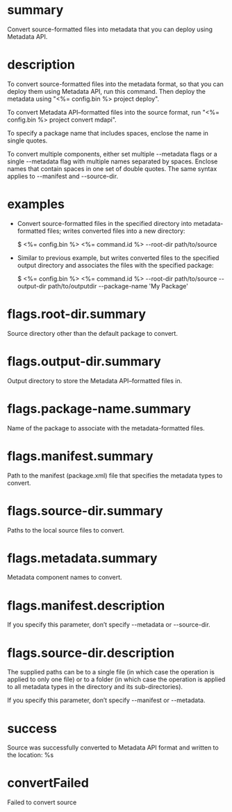 # summary

Convert source-formatted files into metadata that you can deploy using Metadata API.

# description

To convert source-formatted files into the metadata format, so that you can deploy them using Metadata API, run this command. Then deploy the metadata using "<%= config.bin %> project deploy".

To convert Metadata API–formatted files into the source format, run "<%= config.bin %> project convert mdapi".

To specify a package name that includes spaces, enclose the name in single quotes.

To convert multiple components, either set multiple --metadata <name> flags or a single --metadata flag with multiple names separated by spaces. Enclose names that contain spaces in one set of double quotes. The same syntax applies to --manifest and --source-dir.

# examples

- Convert source-formatted files in the specified directory into metadata-formatted files; writes converted files into a new directory:

  $ <%= config.bin %> <%= command.id %> --root-dir path/to/source

- Similar to previous example, but writes converted files to the specified output directory and associates the files with the specified package:

  $ <%= config.bin %> <%= command.id %> --root-dir path/to/source --output-dir path/to/outputdir --package-name 'My Package'

# flags.root-dir.summary

Source directory other than the default package to convert.

# flags.output-dir.summary

Output directory to store the Metadata API–formatted files in.

# flags.package-name.summary

Name of the package to associate with the metadata-formatted files.

# flags.manifest.summary

Path to the manifest (package.xml) file that specifies the metadata types to convert.

# flags.source-dir.summary

Paths to the local source files to convert.

# flags.metadata.summary

Metadata component names to convert.

# flags.manifest.description

If you specify this parameter, don’t specify --metadata or --source-dir.

# flags.source-dir.description

The supplied paths can be to a single file (in which case the operation is applied to only one file) or to a folder (in which case the operation is applied to all metadata types in the directory and its sub-directories).

If you specify this parameter, don’t specify --manifest or --metadata.

# success

Source was successfully converted to Metadata API format and written to the location: %s

# convertFailed

Failed to convert source
